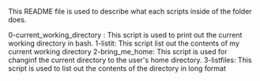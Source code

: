 This README file is used to describe what each scripts inside of the folder does.

0-current_working_directory : This script is used to print out the current working directory in bash.
1-listit: This script list out the contents of my current working directory
2-bring_me_home: This script is used for changinf the current directory to the user's home directory.
3-listfiles: This script is used to list out the contents of the directory in long format
